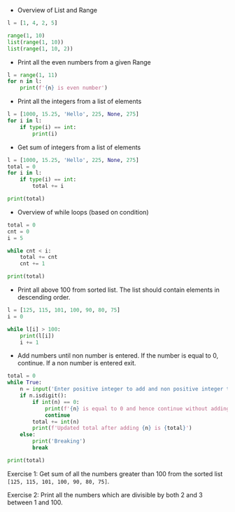 * Overview of List and Range
```python
l = [1, 4, 2, 5]

range(1, 10)
list(range(1, 10))
list(range(1, 10, 2))
```
* Print all the even numbers from a given Range
```python
l = range(1, 11)
for n in l:
    print(f'{n} is even number')
```
* Print all the integers from a list of elements
```python
l = [1000, 15.25, 'Hello', 225, None, 275]
for i in l:
    if type(i) == int:
        print(i)
```
* Get sum of integers from a list of elements
```python
l = [1000, 15.25, 'Hello', 225, None, 275]
total = 0
for i in l:
    if type(i) == int:
        total += i

print(total)
```
* Overview of while loops (based on condition)
```python
total = 0
cnt = 0
i = 5

while cnt < i:
    total += cnt
    cnt += 1

print(total)
```
* Print all above 100 from sorted list. The list should contain elements in descending order.
```python
l = [125, 115, 101, 100, 90, 80, 75]
i = 0

while l[i] > 100:
    print(l[i])
    i += 1
```
* Add numbers until non number is entered. If the number is equal to 0, continue. If a non number is entered exit.
```python
total = 0
while True:
    n = input('Enter positive integer to add and non positive integer to exit: ')
    if n.isdigit():
        if int(n) == 0:
            print(f'{n} is equal to 0 and hence continue without adding')
            continue
        total += int(n)
        print(f'Updated total after adding {n} is {total}')
    else:
        print('Breaking')
        break

print(total)
```
Exercise 1: Get sum of all the numbers greater than 100 from the sorted list `[125, 115, 101, 100, 90, 80, 75]`.

Exercise 2: Print all the numbers which are divisible by both 2 and 3 between 1 and 100.
